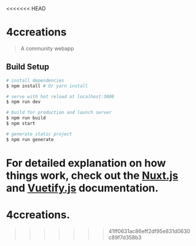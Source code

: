 <<<<<<< HEAD
# 4ccreations

>  A community webapp

## Build Setup

``` bash
# install dependencies
$ npm install # Or yarn install

# serve with hot reload at localhost:3000
$ npm run dev

# build for production and launch server
$ npm run build
$ npm start

# generate static project
$ npm run generate
```

For detailed explanation on how things work, check out the [Nuxt.js](https://github.com/nuxt/nuxt.js) and [Vuetify.js](https://vuetifyjs.com/) documentation.
=======
# 4ccreations.
>>>>>>> 41ff0631ac86eff2df95e831d0630c89f7d358b3
